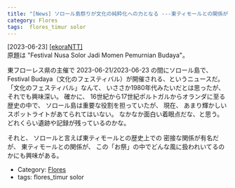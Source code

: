 ```yaml
---
title: "[News] ソロール島祭りが文化の純粋化への力となる ---東ティモールとの関係がどう表現されているか興味がある"
category: Flores
tags:  flores_timur solor
---
```


[2023-06-23] [[ekoraNTT]](https://ekorantt.com/2023/06/21/festival-nusa-solor-jadi-momen-pemurnian-budaya)  
 原題は "Festival Nusa Solor Jadi Momen Pemurnian Budaya"。

 東フローレス県の主催で 2023-06-21/2023-06-23 の間にソロール島で、
Festival Budaya（文化のフェスティバル）が開催される、というニュースだ。
「文化のフェスティバル」なんて、
いささか1980年代みたいだとは思ったが、
それでも興味深い。
確かに、
16世紀から17世紀ポルトガルからオランダに至る歴史の中で、
ソロール島は重要な役割を担っていたが、
現在、
あまり輝かしいスポットライトがあてられてはいない。
なかなか面白い着眼点だな、と思う。
どれくらい遺跡や記録が残っているのかな。

 それと、
ソロールと言えば東ティモールとの歴史上での
密接な関係が有名だが、
東ティモールとの関係が、
この「お祭」の中でどんな風に扱われいてるのかにも興味がある。

- Category: [Flores](https://merapano.github.io/categories.html#Flores)
- tags:  flores_timur solor

